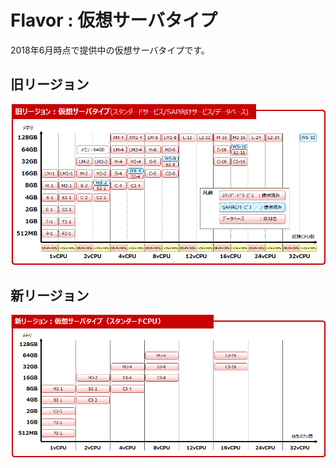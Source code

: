 # Flavor : 仮想サーバタイプ



2018年6月時点で提供中の仮想サーバタイプです。



## 旧リージョン

![flavor_oldregion](images/flavor_oldregion.png)



## 新リージョン

![flavor_oldregion](images/flavor_newregion.png)